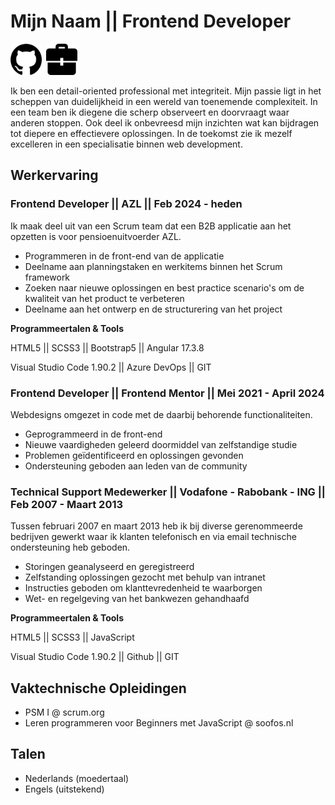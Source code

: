 # Mijn Naam || Frontend Developer 
[<img src="github_logo.png" width="50">](https://github.com/kxnzx/ "Mijn Github")&ensp;[<img src="portfolio_icon.png" width="50">](https://www.frontendmentor.io/profile/kxnzx/ "Mijn Portfolio")

Ik ben een detail-oriented professional met integriteit. Mijn passie ligt in het scheppen van duidelijkheid in een wereld van toenemende complexiteit. In een team ben ik diegene die scherp observeert en doorvraagt waar anderen stoppen. Ook deel ik onbevreesd mijn inzichten wat kan bijdragen tot diepere en effectievere oplossingen. In de toekomst zie ik mezelf excelleren in een specialisatie binnen web development.

## Werkervaring
### Frontend Developer || AZL || Feb 2024 - heden

Ik maak deel uit van een Scrum team dat een B2B applicatie aan het opzetten is voor pensioenuitvoerder AZL. 

* Programmeren in de front-end van de applicatie
* Deelname aan planningstaken en werkitems binnen het Scrum framework
* Zoeken naar nieuwe oplossingen en best practice scenario's om de kwaliteit van het product te verbeteren
* Deelname aan het ontwerp en de structurering van het project

**Programmeertalen & Tools**

HTML5 || SCSS3 || Bootstrap5 || Angular 17.3.8 

Visual Studio Code 1.90.2 || Azure DevOps || GIT

### Frontend Developer || Frontend Mentor || Mei 2021 - April 2024

Webdesigns omgezet in code met de daarbij behorende functionaliteiten. 

* Geprogrammeerd in de front-end
* Nieuwe vaardigheden geleerd doormiddel van zelfstandige studie
* Problemen geïdentificeerd en oplossingen gevonden
* Ondersteuning geboden aan leden van de community

### Technical Support Medewerker || Vodafone - Rabobank - ING || Feb 2007 - Maart 2013

Tussen februari 2007 en maart 2013 heb ik bij diverse gerenommeerde bedrijven gewerkt waar ik klanten telefonisch en via email technische ondersteuning heb geboden.  

* Storingen geanalyseerd en geregistreerd
* Zelfstanding oplossingen gezocht met behulp van intranet 
* Instructies geboden om klanttevredenheid te waarborgen
* Wet- en regelgeving van het bankwezen gehandhaafd

**Programmeertalen & Tools** 

HTML5 || SCSS3 || JavaScript 

Visual Studio Code 1.90.2 || Github || GIT

## Vaktechnische Opleidingen

* PSM I @ scrum.org
* Leren programmeren voor Beginners met JavaScript @ soofos.nl


## Talen

* Nederlands (moedertaal)
* Engels (uitstekend)

